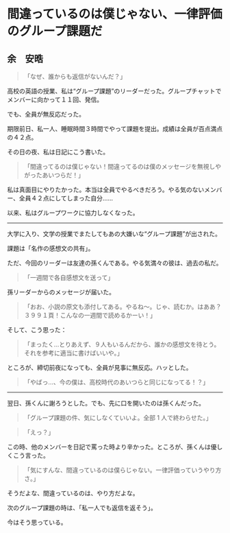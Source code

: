 # 間違っているのは僕じゃない、一律評価のグループ課題だ

## 余　安晧

> 「なぜ、誰からも返信がないんだ？」

高校の英語の授業、私は“グループ課題”のリーダーだった。グループチャットでメンバーに向かって１１回、発信。

でも、全員が無反応だった。

期限前日、私一人、睡眠時間３時間でやって課題を提出。成績は全員が百点満点の４２点。

その日の夜、私は日記にこう書いた。

> 「間違ってるのは僕じゃない！間違ってるのは僕のメッセージを無視しやがったあいつらだ！」

私は真面目にやりたかった。本当は全員でやるべきだろう。やる気のないメンバー、全員４２点にしてしまった自分……

以来、私はグループワークに協力しなくなった。

---

大学に入り、文学の授業でまたしてもあの大嫌いな“グループ課題”が出された。

課題は「名作の感想文の共有」。

ただ、今回のリーダーは友達の孫くんである。やる気満々の彼は、過去の私だ。

> 「一週間で各自感想文を送って」

孫リーダーからのメッセージが届いた。

> 「おお、小説の原文も添付してある。やるね～。じゃ、読むか。はああ？３９９１頁！こんなの一週間で読めるかーい！」

そして、こう思った：

> 「まったく…とりあえず、９人もいるんだから、誰かの感想文を待とう。それを参考に適当に書けばいいや。」

ところが、締切前夜になっても、全員が見事に無反応。ハッとした。

> 「やばっ…、今の僕は、高校時代のあいつらと同じになってる！？」

---

翌日、孫くんに謝ろうとした。でも、先に口を開いたのは孫くんだった。

> 「グループ課題の件、気にしなくていいよ。全部 1 人で終わらせた。」

> 「えっ？」

この時、他のメンバーを日記で罵った時より辛かった。ところが、孫くんは優しくこう言った。

> 「気にすんな、間違っているのは僕らじゃない。一律評価っていうやり方さ。」

そうだよな、間違っているのは、やり方だよな。

次のグループ課題の時は、「私一人でも返信を返そう」。

今はそう思っている。
